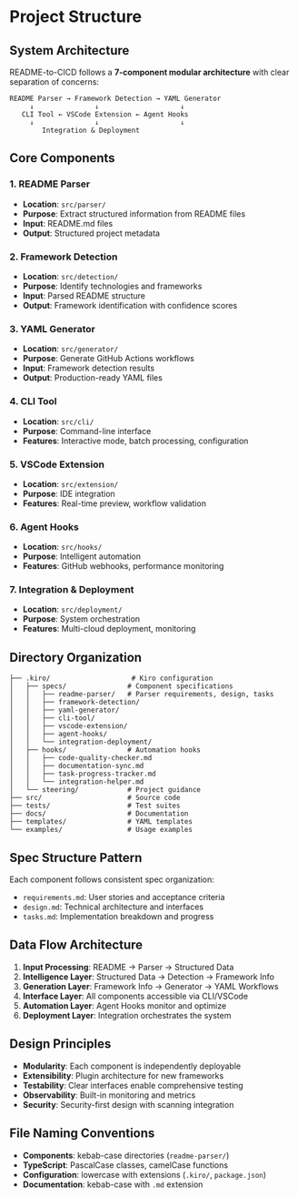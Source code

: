 # Project Structure

## System Architecture

README-to-CICD follows a **7-component modular architecture** with clear separation of concerns:

```
README Parser → Framework Detection → YAML Generator
     ↓               ↓                    ↓
   CLI Tool ← VSCode Extension ← Agent Hooks
     ↓               ↓                    ↓
        Integration & Deployment
```

## Core Components

### 1. README Parser
- **Location**: `src/parser/`
- **Purpose**: Extract structured information from README files
- **Input**: README.md files
- **Output**: Structured project metadata

### 2. Framework Detection
- **Location**: `src/detection/`
- **Purpose**: Identify technologies and frameworks
- **Input**: Parsed README structure
- **Output**: Framework identification with confidence scores

### 3. YAML Generator
- **Location**: `src/generator/`
- **Purpose**: Generate GitHub Actions workflows
- **Input**: Framework detection results
- **Output**: Production-ready YAML files

### 4. CLI Tool
- **Location**: `src/cli/`
- **Purpose**: Command-line interface
- **Features**: Interactive mode, batch processing, configuration

### 5. VSCode Extension
- **Location**: `src/extension/`
- **Purpose**: IDE integration
- **Features**: Real-time preview, workflow validation

### 6. Agent Hooks
- **Location**: `src/hooks/`
- **Purpose**: Intelligent automation
- **Features**: GitHub webhooks, performance monitoring

### 7. Integration & Deployment
- **Location**: `src/deployment/`
- **Purpose**: System orchestration
- **Features**: Multi-cloud deployment, monitoring

## Directory Organization

```
├── .kiro/                    # Kiro configuration
│   ├── specs/               # Component specifications
│   │   ├── readme-parser/   # Parser requirements, design, tasks
│   │   ├── framework-detection/
│   │   ├── yaml-generator/
│   │   ├── cli-tool/
│   │   ├── vscode-extension/
│   │   ├── agent-hooks/
│   │   └── integration-deployment/
│   ├── hooks/               # Automation hooks
│   │   ├── code-quality-checker.md
│   │   ├── documentation-sync.md
│   │   ├── task-progress-tracker.md
│   │   └── integration-helper.md
│   └── steering/            # Project guidance
├── src/                     # Source code
├── tests/                   # Test suites
├── docs/                    # Documentation
├── templates/               # YAML templates
└── examples/                # Usage examples
```

## Spec Structure Pattern

Each component follows consistent spec organization:
- `requirements.md`: User stories and acceptance criteria
- `design.md`: Technical architecture and interfaces
- `tasks.md`: Implementation breakdown and progress

## Data Flow Architecture

1. **Input Processing**: README → Parser → Structured Data
2. **Intelligence Layer**: Structured Data → Detection → Framework Info
3. **Generation Layer**: Framework Info → Generator → YAML Workflows
4. **Interface Layer**: All components accessible via CLI/VSCode
5. **Automation Layer**: Agent Hooks monitor and optimize
6. **Deployment Layer**: Integration orchestrates the system

## Design Principles

- **Modularity**: Each component is independently deployable
- **Extensibility**: Plugin architecture for new frameworks
- **Testability**: Clear interfaces enable comprehensive testing
- **Observability**: Built-in monitoring and metrics
- **Security**: Security-first design with scanning integration

## File Naming Conventions

- **Components**: kebab-case directories (`readme-parser/`)
- **TypeScript**: PascalCase classes, camelCase functions
- **Configuration**: lowercase with extensions (`.kiro/`, `package.json`)
- **Documentation**: kebab-case with `.md` extension